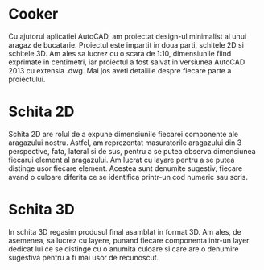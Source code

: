# Cooker

Cu ajutorul aplicatiei AutoCAD, am proiectat design-ul minimalist al unui aragaz de bucatarie. Proiectul este impartit in doua parti, schitele 2D si schitele 3D. Am ales sa lucrez cu o scara de 1:10, dimensiunile fiind exprimate in centimetri, iar proiectul a fost salvat in versiunea AutoCAD 2013 cu extensia .dwg. Mai jos aveti detaliile despre fiecare parte a proiectului. 

# Schita 2D
Schita 2D are rolul de a expune dimensiunile fiecarei componente ale aragazului nostru. Astfel, am reprezentat masuratorile aragazului din 3 perspective, fata, lateral si de sus, pentru a se putea observa dimensiunea fiecarui element al aragazului. Am lucrat cu layare pentru a se putea distinge usor fiecare element. Acestea sunt denumite sugestiv, fiecare avand o culoare diferita ce se identifica printr-un cod numeric sau scris. 

# Schita 3D
In schita 3D regasim produsul final asamblat in format 3D. Am ales, de asemenea, sa lucrez cu layere, punand fiecare componenta intr-un layer dedicat lui ce se distinge cu o anumita culoare si care are o denumire sugestiva pentru a fi mai usor de recunoscut.

